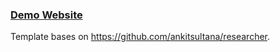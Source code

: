 

### [Demo Website](https://sp1c4.github.io/)

Template bases on https://github.com/ankitsultana/researcher.
